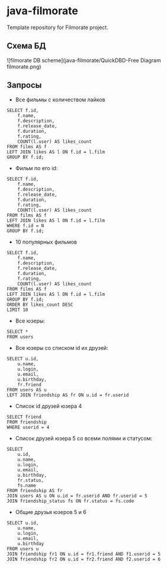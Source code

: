 # java-filmorate
Template repository for Filmorate project.
<br>
## Схема БД
![filmorate DB scheme](java-filmorate/QuickDBD-Free Diagram filmorate.png)
<br>
## Запросы

- Все фильмы с количеством лайков
```
SELECT f.id, 
	f.name, 
	f.description, 
	f.release_date,
	f.duration,
	f.rating,
	COUNT(l.user) AS likes_count
FROM films AS f
LEFT JOIN likes AS l ON f.id = l.film
GROUP BY f.id;
```

- Фильм по его id:
```
SELECT f.id, 
	f.name, 
	f.description, 
	f.release_date,
	f.duration,
	f.rating,
	COUNT(l.user) AS likes_count
FROM films AS f
LEFT JOIN likes AS l ON f.id = l.film
WHERE f.id = N
GROUP BY f.id;
```

- 10 популярных фильмов
```
SELECT f.id, 
	f.name, 
	f.description, 
	f.release_date,
	f.duration,
	f.rating,
	COUNT(l.user) AS likes_count
FROM films AS f
LEFT JOIN likes AS l ON f.id = l.film
GROUP BY f.id;
ORDER BY likes_count DESC
LIMIT 10
```

- Все юзеры:
```
SELECT * 
FROM users
```

- Все юзеры со списком id их друзей:
```
SELECT u.id, 
	u.name, 
	u.login, 
	u.email, 
	u.birthday,
    fr.friend
FROM users AS u
LEFT JOIN friendship AS fr ON u.id = fr.userid
```

- Список id друзей юзера 4
```
SELECT friend 
FROM friendship
WHERE userid = 4
```

- Список друзей юзера 5 со всеми полями и статусом:
```
SELECT 
	u.id, 
	u.name, 
	u.login, 
	u.email, 
	u.birthday, 
	fr.status, 
	fs.name 
FROM friendship AS fr
JOIN users AS u ON u.id = fr.userid AND fr.userid = 5
JOIN friendship_status fs ON fr.status = fs.code
```

- Общие друзья юзеров 5 и 6
```
SELECT u.id, 
	u.name, 
	u.login, 
	u.email, 
	u.birthday
FROM users u
JOIN friendship fr1 ON u.id = fr1.friend AND f1.userid = 5
JOIN friendship fr2 ON u.id = fr2.friend AND f2.userid = 6
```

